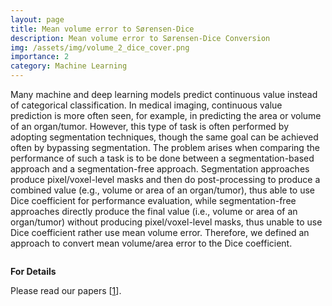 ```yaml
---
layout: page
title: Mean volume error to Sørensen-Dice
description: Mean volume error to Sørensen-Dice Conversion
img: /assets/img/volume_2_dice_cover.png
importance: 2
category: Machine Learning
---
```


Many machine and deep learning models predict continuous value instead of categorical classification. In medical imaging, continuous value prediction is more often seen, for example, in predicting the area or volume of an organ/tumor. However, this type of task is often performed by adopting segmentation techniques, though the same goal can be achieved often by bypassing segmentation. The problem arises when comparing the performance of such a task is to be done between a segmentation-based approach and a segmentation-free approach. Segmentation approaches produce pixel/voxel-level masks and then do post-processing to produce a combined value (e.g., volume or area of an organ/tumor), thus able to use Dice coefficient for performance evaluation, while segmentation-free approaches directly produce the final value (i.e., volume or area of an organ/tumor) without producing pixel/voxel-level masks, thus unable to use Dice coefficient rather use mean volume error. Therefore, we defined an approach to convert mean volume/area error to the Dice coefficient. 


<div class="row">
    <div class="col-sm mt-3 mt-md-0">
        <img class="img-fluid rounded z-depth-1" src="{{ '/assets/img/volume_2_dice_figure.png' | relative_url }}" alt="" title="example image"/>
    </div>
</div>


<strong>For Details</strong>

Please read our papers [[1](https://marafathussain.github.io/assets/pdf/tmi2021.pdf)].

